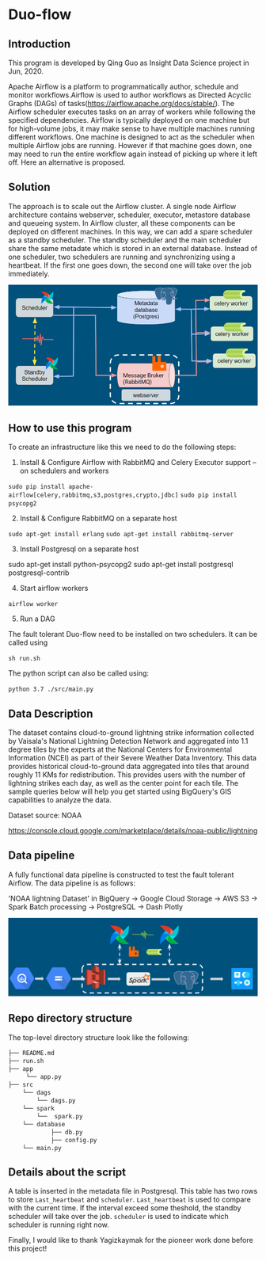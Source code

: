 # Duo-flow


## Introduction

This program is developed by Qing Guo as Insight Data Science project in Jun, 2020. 

Apache Airflow is a platform to programmatically author, schedule and monitor workflows.Airflow is used to author workflows as Directed Acyclic Graphs (DAGs) of tasks(https://airflow.apache.org/docs/stable/). The Airflow scheduler executes tasks on an array of workers while following the specified dependencies. Airflow is typically deployed on one machine but for high-volume jobs, it may make sense to have multiple machines running different workflows. One machine is designed to act as the scheduler when multiple Airflow jobs are running. However if that machine goes down, one may need to run the entire workflow again instead of picking up where it left off. Here an alternative is proposed.

## Solution

The approach is to scale out the Airflow cluster. A single node Airflow architecture contains webserver, scheduler, executor, metastore database and queueing system. In Airflow cluster, all these components can be deployed on different machines. In this way, we can add a spare scheduler as a standby scheduler. The standby scheduler and the main scheduler share the same metadate which is stored in an external database. Instead of one scheduler, two schedulers are running and synchronizing using a heartbeat. If the first one goes down, the second one will take over the job immediately. 

![alt text](https://github.com/CottenNoTail/Duo-flow/blob/master/Images/airflow%20archietecture.png)


## How to use this program
To create an infrastructure like this we need to do the following steps:

1. Install & Configure Airflow with RabbitMQ and Celery Executor support – on schedulers and workers

`sudo pip install apache-airflow[celery,rabbitmq,s3,postgres,crypto,jdbc]`
`sudo pip install psycopg2`

2. Install & Configure RabbitMQ on a separate host 

`sudo apt-get install erlang`
`sudo apt-get install rabbitmq-server`

3. Install Postgresql on a separate host

sudo apt-get install python-psycopg2
sudo apt-get install postgresql postgresql-contrib

4. Start airflow workers

`airflow worker`

5. Run a DAG



The fault tolerant Duo-flow need to be installed on two schedulers. It can be called using

`sh run.sh`

The python script can also be called using:

`python 3.7 ./src/main.py`


## Data Description

The dataset contains cloud-to-ground lightning strike information collected by Vaisala's National Lightning Detection Network and aggregated into 1.1 degree tiles by the experts at the National Centers for Environmental Information (NCEI) as part of their Severe Weather Data Inventory. This data provides historical cloud-to-ground data aggregated into tiles that around roughly 11 KMs for redistribution. This provides users with the number of lightning strikes each day, as well as the center point for each tile. The sample queries below will help you get started using BigQuery's GIS capabilities to analyze the data. 

Dataset source: NOAA

https://console.cloud.google.com/marketplace/details/noaa-public/lightning

## Data pipeline

A fully functional data pipeline is constructed to test the fault tolerant Airflow. The data pipeline is as follows:

'NOAA lightning Dataset' in BigQuery -> Google Cloud Storage -> AWS S3 -> Spark Batch processing -> PostgreSQL -> Dash Plotly

![alt text](https://github.com/CottenNoTail/Duo-flow/blob/master/Images/workflow.png)

## Repo directory structure
The top-level directory structure look like the following: 

    ├── README.md
    ├── run.sh
    ├── app
         └── app.py
    ├── src
        └── dags
            └── dags.py
        └── spark
            └──  spark.py
        └── database
                ├── db.py
                ├── config.py 
        └── main.py
 
## Details about the script
A table is inserted in the metadata file in Postgresql. This table has two rows to store `Last_heartbeat` and `scheduler`. `Last_heartbeat` is used to compare with the current time. If the interval exceed some theshold, the standby scheduler will take over the job. `scheduler` is used to indicate which scheduler is running right now.

Finally, I would like to thank Yagizkaymak for the pioneer work done before this project!





